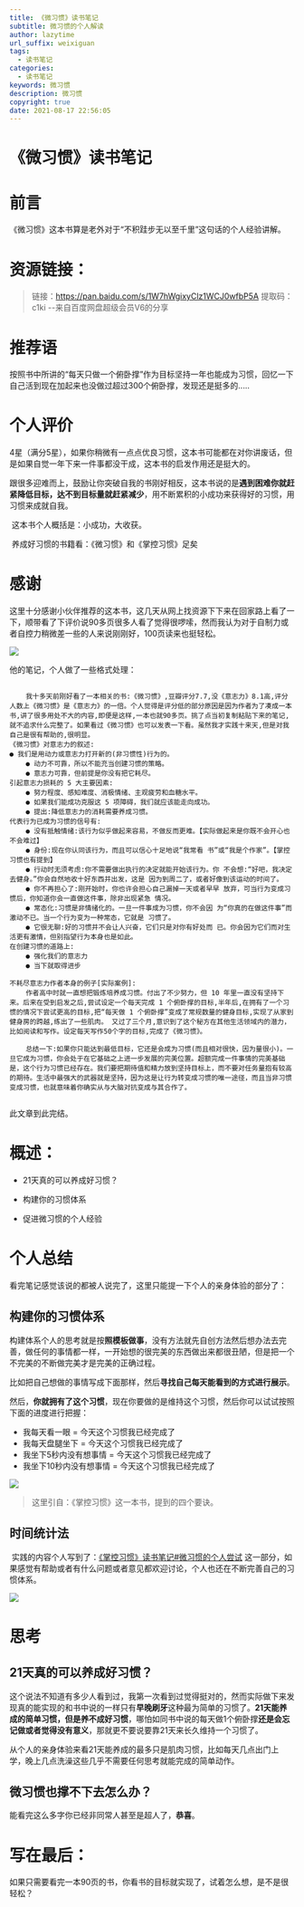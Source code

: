 ```yaml
---
title: 《微习惯》读书笔记
subtitle: 微习惯的个人解读
author: lazytime
url_suffix: weixiguan
tags:
  - 读书笔记
categories:
  - 读书笔记
keywords: 微习惯
description: 微习惯
copyright: true
date: 2021-08-17 22:56:05
---
```


# 《微习惯》读书笔记

# 前言

​	《微习惯》这本书算是老外对于“不积跬步无以至千里”这句话的个人经验讲解。



# 资源链接：

> 链接：https://pan.baidu.com/s/1W7hWgixyClz1WCJ0wfbP5A 
> 提取码：c1ki 
> --来自百度网盘超级会员V6的分享

<!-- more -->

# 推荐语

​	按照书中所讲的“每天只做一个俯卧撑”作为目标坚持一年也能成为习惯，回忆一下自己活到现在加起来也没做过超过300个俯卧撑，发现还是挺多的.....



# 个人评价

​	4星（满分5星），如果你稍微有一点点优良习惯，这本书可能都在对你讲废话，但是如果自觉一年下来一件事都没干成，这本书的启发作用还是挺大的。

​	跟很多迎难而上，鼓励让你突破自我的书刚好相反，这本书说的是**遇到困难你就赶紧降低目标，达不到目标量就赶紧减少**，用不断累积的小成功来获得好的习惯，用习惯来成就自我。

​	这本书个人概括是：小成功，大收获。

​	养成好习惯的书籍看：《微习惯》和《掌控习惯》足矣



# 感谢

​	这里十分感谢小伙伴推荐的这本书，这几天从网上找资源下下来在回家路上看了一下，顺带看了下评价说90多页很多人看了觉得很啰嗦，然而我认为对于自制力或者自控力稍微差一些的人来说刚刚好，100页读来也挺轻松。

![](https://gitee.com/lazyTimes/imageReposity/raw/master/img/20210710133830.png)

他的笔记，个人做了一些格式处理：

```
	
	我十多天前刚好看了一本相关的书:《微习惯》,豆瓣评分7.7,没《意志力》8.1高,评分人数上《微习惯》是《意志力》的一倍。个人觉得是评分低的部分原因是因为作者为了凑成一本书,讲了很多用处不大的内容,即便是这样,一本也就90多页。挑了点当初复制粘贴下来的笔记,就不追求什么完整了。如果看过《微习惯》也可以发表一下看。虽然我才实践十来天,但是对我自己是很有帮助的,很明显。
《微习惯》对意志力的叙述:
● 我们是用动力或意志力打开新的(非习惯性)行为的。
    ● 动力不可靠，所以不能充当创建习惯的策略。
    ● 意志力可靠，但前提是你没有把它耗尽。
引起意志力损耗的 5 大主要因素:
	● 努力程度、感知难度、消极情绪、主观疲劳和血糖水平。
    ● 如果我们能成功克服这 5 项障碍，我们就应该能走向成功。
	● 提出:降低意志力的消耗需要养成习惯。
代表行为已成为习惯的信号有:
    ● 没有抵触情绪:该行为似乎做起来容易，不做反而更难。【实际做起来是你既不会开心也不会难过】
    ● 身份:现在你认同该行为，而且可以信心十足地说“我常看 书”或“我是个作家”。【掌控习惯也有提到】
    ● 行动时无须考虑:你不需要做出执行的决定就能开始该行为。你 不会想:“好吧，我决定去健身。”你会自然地收十好东西并出发，这是 因为到周二了，或者好像到该运动的时间了。
    ● 你不再担心了:刚开始时，你也许会担心自己漏掉一天或者早早 放弃，可当行为变成习惯后，你知道你会一直做这件事，除非出现紧急 情况。
    ● 常态化:习惯是非情绪化的。一旦一件事成为习惯，你不会因 为“你真的在做这件事”而激动不已。当一个行为变为一种常态，它就是 习惯了。
    ● 它很无聊:好的习惯并不会让人兴奋，它们只是对你有好处而 已。你会因为它们而对生活更有激情，但别指望行为本身也是如此。
在创建习惯的道路上:
    ● 强化我们的意志力
    ● 当下就取得进步
    
不耗尽意志力作者本身的例子[实际案例]:
	作者高中时就一直想把锻炼培养成习惯。付出了不少努力，但 10 年里一直没有坚持下来。后来在受到启发之后,尝试设定一个每天完成 1 个俯卧撑的目标,半年后,在拥有了一个习惯的情况下尝试更高的目标,把“每天做 1 个俯卧撑”变成了常规数量的健身目标,实现了从家到健身房的跨越,练出了一些肌肉。 又过了三个月,意识到了这个秘方在其他生活领域内的潜力，比如阅读和写作。设定每天写作50个字的目标,完成了《微习惯》。

	总结一下:如果你只能达到最低目标，它还是会成为习惯(而且相对很快，因为量很小)。一旦它成为习惯，你会处于在它基础之上进一步发展的完美位置。超额完成一件事情的完美基础是，这个行为习惯已经存在。我们要把期待值和精力放到坚持目标上，而不要对任务量抱有较高的期待。生活中最强大的武器就是坚持，因为这是让行为转变成习惯的唯一途径，而且当非习惯变成习惯，也就意味着你确实从与大脑对抗变成与其合作了。
	
```

此文章到此完结。





# 概述：

+ 21天真的可以养成好习惯？

+ 构建你的习惯体系

+ 促进微习惯的个人经验



# 个人总结

​	看完笔记感觉该说的都被人说完了，这里只能提一下个人的亲身体验的部分了：

## 构建你的习惯体系

​	构建体系个人的思考就是按**照模板做事**，没有方法就先自创方法然后想办法去完善，做任何的事情都一样，一开始想的很完美的东西做出来都很丑陋，但是把一个不完美的不断做完美才是完美的正确过程。

​	比如把自己想做的事情写成下面那样，然后**寻找自己每天能看到的方式进行展示**。

​	然后，**你就拥有了这个习惯**，现在你要做的是维持这个习惯，然后你可以试试按照下面的进度进行把握：

+ 我每天看一眼 = 今天这个习惯我已经完成了
+ 我每天盘腿坐下 = 今天这个习惯我已经完成了
+ 我坐下5秒内没有想事情 = 今天这个习惯我已经完成了
+ 我坐下10秒内没有想事情 = 今天这个习惯我已经完成了

![](https://gitee.com/lazyTimes/imageReposity/raw/master/img/20210710142416.png)

> 这里引自：《掌控习惯》这一本书，提到的四个要诀。



## 时间统计法

​	实践的内容个人写到了：[《掌控习惯》读书笔记#微习惯的个人尝试](https://juejin.cn/post/6980985843431243790#heading-9) 这一部分，如果感觉有帮助或者有什么问题或者意见都欢迎讨论，个人也还在不断完善自己的习惯体系。

![](https://gitee.com/lazyTimes/imageReposity/raw/master/img/20210710135333.png)



# 思考

## 21天真的可以养成好习惯？

​	这个说法不知道有多少人看到过，我第一次看到过觉得挺对的，然而实际做下来发现真的能实现的和书中说的一样只有**早晚刷牙**这种最为简单的习惯了。**21天能养成的简单习惯，但是养不成好习惯**，哪怕如同书中说的每天做1个俯卧撑**还是会忘记做或者觉得没有意义**，那就更不要说要靠21天来长久维持一个习惯了。

​	从个人的亲身体验来看21天能养成的最多只是肌肉习惯，比如每天几点出门上学，晚上几点洗澡这些几乎不需要任何思考就能完成的简单动作。

## 微习惯也撑不下去怎么办？

​	能看完这么多字你已经非同常人甚至是超人了，**恭喜**。



# 写在最后：

​	如果只需要看完一本90页的书，你看书的目标就实现了，试着怎么想，是不是很轻松？